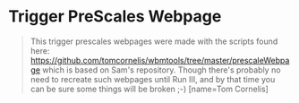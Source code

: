 # Trigger PreScales Webpage

> This trigger prescales webpages were made with the scripts found here: https://github.com/tomcornelis/wbmtools/tree/master/prescaleWebpage 
which is based on Sam's repository. Though there's probably no need to 
recreate such webpages until Run III, and by that time you can be sure 
some things will be broken ;-)
> [name=Tom Cornelis]